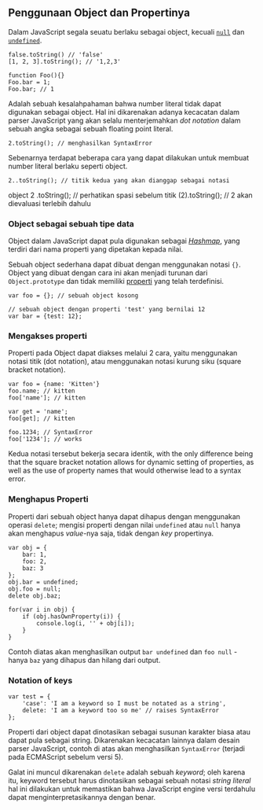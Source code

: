 ## Penggunaan Object dan Propertinya

Dalam JavaScript segala seuatu berlaku sebagai object, kecuali 
[`null`](#core.undefined) dan [`undefined`](#core.undefined).

    false.toString() // 'false'
    [1, 2, 3].toString(); // '1,2,3'
    
    function Foo(){}
    Foo.bar = 1;
    Foo.bar; // 1

Adalah sebuah kesalahpahaman bahwa number literal tidak dapat digunakan
sebagai object. Hal ini dikarenakan adanya kecacatan dalam parser
JavaScript yang akan selalu menterjemahkan *dot notation* dalam sebuah
angka sebagai sebuah floating point literal.

    2.toString(); // menghasilkan SyntaxError

Sebenarnya terdapat beberapa cara yang dapat dilakukan untuk membuat
number literal berlaku seperti object.

    2..toString(); // titik kedua yang akan dianggap sebagai notasi
object
    2 .toString(); // perhatikan spasi sebelum titik
    (2).toString(); // 2 akan dievaluasi terlebih dahulu

### Object sebagai sebuah tipe data

Object dalam JavaScript dapat pula digunakan sebagai [*Hashmap*][1],
yang terdiri dari nama properti yang dipetakan kepada nilai.

Sebuah object sederhana dapat dibuat dengan menggunakan notasi `{}`.
Object yang dibuat dengan cara ini akan menjadi turunan dari
`Object.prototype` dan tidak memiliki [properti](#object.hasownproperty) yang telah terdefinisi.

    var foo = {}; // sebuah object kosong

    // sebuah object dengan properti 'test' yang bernilai 12
    var bar = {test: 12}; 

### Mengakses properti

Properti pada Object dapat diakses melalui 2 cara, yaitu menggunakan
notasi titik (dot notation), atau menggunakan notasi kurung siku (square
bracket notation).
    
    var foo = {name: 'Kitten'}
    foo.name; // kitten
    foo['name']; // kitten
    
    var get = 'name';
    foo[get]; // kitten
    
    foo.1234; // SyntaxError
    foo['1234']; // works

Kedua notasi tersebut bekerja secara identik, with the only difference being that
the square bracket notation allows for dynamic setting of properties, as well as
the use of property names that would otherwise lead to a syntax error.

### Menghapus Properti

Properti dari sebuah object hanya dapat dihapus dengan menggunakan
operasi `delete`; mengisi properti dengan nilai `undefined` atau `null`
hanya akan menghapus *value*-nya saja, tidak dengan *key* propertinya.

    var obj = {
        bar: 1,
        foo: 2,
        baz: 3
    };
    obj.bar = undefined;
    obj.foo = null;
    delete obj.baz;

    for(var i in obj) {
        if (obj.hasOwnProperty(i)) {
            console.log(i, '' + obj[i]);
        }
    }

Contoh diatas akan menghasilkan output `bar undefined` dan `foo
null` - hanya `baz` yang dihapus dan hilang dari output.

### Notation of keys

    var test = {
        'case': 'I am a keyword so I must be notated as a string',
        delete: 'I am a keyword too so me' // raises SyntaxError
    };

Properti dari object dapat dinotasikan sebagai susunan karakter biasa
atau dapat pula sebagai string. Dikarenakan kecacatan lainnya dalam
desain parser JavaScript, contoh di atas akan menghasilkan `SyntaxError`
(terjadi pada ECMAScript sebelum versi 5).

Galat ini muncul dikarenakan `delete` adalah sebuah *keyword*; oleh
karena itu, keyword tersebut harus dinotasikan sebagai sebuah notasi
*string literal* hal ini dilakukan untuk memastikan bahwa JavaScript
engine versi terdahulu dapat menginterpretasikannya dengan benar.

[1]: http://en.wikipedia.org/wiki/Hashmap

